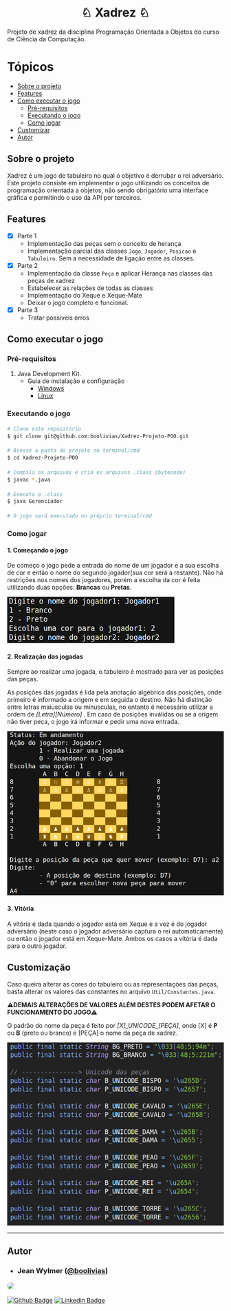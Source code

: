 <h1 align="center">♘ Xadrez ♘</h1>

<p>Projeto de xadrez da disciplina Programação Orientada a Objetos do curso de Ciência da Computação.</p>

Tópicos
=================
   * [Sobre o projeto](#sobre-o-projeto)
   * [Features](#features)
   * [Como executar o jogo](#como-executar-o-jogo)
     * [Pré-requisitos](#pré-requisitos)
     * [Executando o jogo](#executando-o-jogo)
     * [Como jogar](#como-jogar)
   * [Customizar](#customização)
   * [Autor](#autor)

## Sobre o projeto

Xadrez é um jogo de tabuleiro no qual o objetivo é derrubar o rei adversário. Este projeto consiste em implementar o jogo utilizando os conceitos de programação orientada a objetos, não sendo obrigatório uma interface gráfica e permitindo o uso da API por terceiros.

## Features

- [x] Parte 1
    - Implementação das peças sem o conceito de herança
    - Implementação parcial das classes ```Jogo```, ```Jogador```, ```Posicao``` e ```Tabuleiro```. Sem a necessidade de ligação entre as classes.
- [X] Parte 2
    - Implementação da classe ```Peça``` e aplicar Herança nas classes das peças de xadrez
    - Estabelecer as relações de todas as classes
    - Implementação do Xeque e Xeque-Mate
    - Deixar o jogo completo e funcional.
- [X] Parte 3
    - Tratar possíveis erros

## Como executar o jogo

### Pré-requisitos

1. Java Development Kit. 
    - Guia de instalação e configuração
        - [Windows](https://giordanolins.com/instalando-o-jdk-java-development-kit-no-windows/)
        - [Linux](https://www.devmedia.com.br/instalacao-e-configuracao-do-pacote-java-jdk/23749)

### Executando o jogo

```bash
# Clone este repositório
$ git clone git@github.com:boolivias/Xadrez-Projeto-POO.git

# Acesse a pasta do projeto no terminal/cmd
$ cd Xadrez-Projeto-POO

# Compila os arquivos e cria os arquivos .class (bytecode)
$ javac *.java

# Executa o .class
$ java Gerenciador

# O jogo será executado no próprio terminal/cmd
```

### Como jogar

#### 1. Começando o jogo

De começo o jogo pede a entrada do nome de um jogador e a sua escolha de cor e então o nome do segundo jogador(sua cor será a restante). Não há restrições nos nomes dos jogadores, porém a escolha da cor é feita utilizando duas opções: **Brancas** ou **Pretas**.

<p align="center">

![Entrada de nome dos jogadores e escolha da cor](screenshots/comeco.png)

</p>

#### 2. Realização das jogadas

Sempre ao realizar uma jogada, o tabuleiro é mostrado para ver as posições das peças.

As posições das jogadas é lida pela anotação algébrica das posições, onde primeiro é informado a origem e em seguida o destino. Não há distinção entre letras maiusculas ou minusculas, no entanto é necessário utilizar a ordem de *[Letra][Número]* . Em caso de posições inválidas ou se a origem não tiver peça, o jogo irá informar e pedir uma nova entrada.

<p align="center">

![Realização de uma jogada e impressão do tabuleiro](screenshots/jogada.png)

</p>

#### 3. Vitória

A vitória é dada quando o jogador está em Xeque e a vez é do jogador adversário (neste caso o jogador adversário captura o rei automaticamente) ou então o jogador está em Xeque-Mate. Ambos os casos a vitória é dada para o outro jogador.

## Customização

Caso queira alterar as cores do tabuleiro ou as representações das peças, basta alterar os valores das constantes no arquivo `Util/Constantes.java`.

**⚠️DEMAIS ALTERAÇÕES DE VALORES ALÉM DESTES PODEM AFETAR O FUNCIONAMENTO DO JOGO⚠️**

O padrão do nome da peça é feito por *[X]\_UNICODE_[PEÇA]*, onde [X] é **P** ou **B** (preto ou branco) e [PEÇA] o nome da peça de xadrez.

<p align="center">

![Constantes de customização](screenshots/constantes.png)

</p>

---

## Autor

- ### Jean Wylmer ([@boolivias](https://github.com/boolivias))

<img style="border-radius: 50%" width="200px;" src="https://avatars2.githubusercontent.com/u/56795501?s=460&u=d7df6973d1dff31cf3c3854111aa29bfe1e60ce1&v=4"/>

[![Github Badge](https://img.shields.io/badge/-Github-black?style=for-the-badge&logo=Github&logoColor=white&link=https:github.com/boolivias)](https://github.com/boolivias) [![Linkedin Badge](https://img.shields.io/badge/-Linkedin-blue?style=for-the-badge&logo=Linkedin&logoColor=white&link=https://www.linkedin.com/in/jean-wylmer/)](https://www.linkedin.com/in/jean-wylmer/)